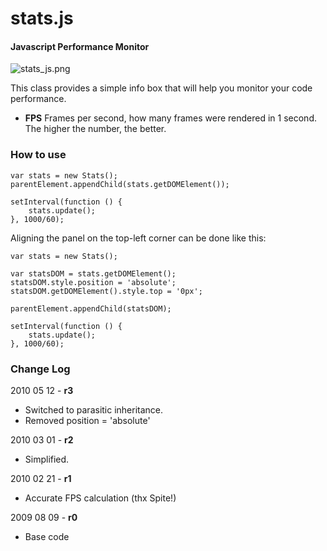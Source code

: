 stats.js
========

#### Javascript Performance Monitor ####

![stats_js.png](http://github.com/mrdoob/stats.js/raw/master/assets/stats_js.png)

This class provides a simple info box that will help you monitor your code performance.

* **FPS** Frames per second, how many frames were rendered in 1 second. The higher the number, the better.


### How to use ###

	var stats = new Stats();
	parentElement.appendChild(stats.getDOMElement());

	setInterval(function () {
		stats.update();
	}, 1000/60);

Aligning the panel on the top-left corner can be done like this:

	var stats = new Stats();

	var statsDOM = stats.getDOMElement();
	statsDOM.style.position = 'absolute';
	statsDOM.getDOMElement().style.top = '0px';

	parentElement.appendChild(statsDOM);

	setInterval(function () {
		stats.update();
	}, 1000/60);

### Change Log ###

2010 05 12 - **r3**

* Switched to parasitic inheritance.
* Removed position = 'absolute'


2010 03 01 - **r2**

* Simplified.


2010 02 21 - **r1**

* Accurate FPS calculation (thx Spite!)

 
2009 08 09 - **r0**

* Base code
